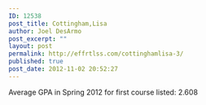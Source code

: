 ```yaml
---
ID: 12538
post_title: Cottingham,Lisa
author: Joel DesArmo
post_excerpt: ""
layout: post
permalink: http://effrtlss.com/cottinghamlisa-3/
published: true
post_date: 2012-11-02 20:52:27
---
```

<p>Average GPA in Spring 2012 for first course listed: 2.608</p>